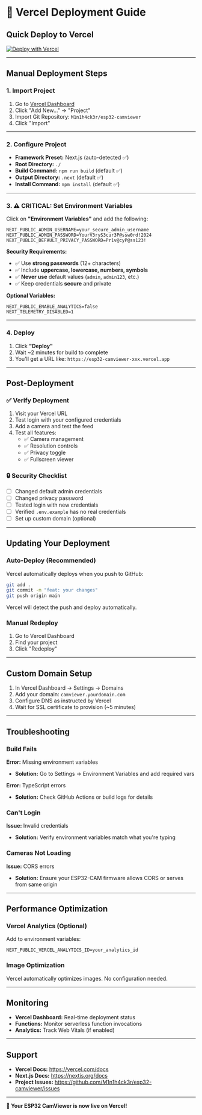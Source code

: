 # 🚀 Vercel Deployment Guide

## Quick Deploy to Vercel

[![Deploy with Vercel](https://vercel.com/button)](https://vercel.com/new/clone?repository-url=https://github.com/M1n1h4ck3r/esp32-camviewer)

---

## Manual Deployment Steps

### 1. **Import Project**

1. Go to [Vercel Dashboard](https://vercel.com/new)
2. Click "Add New..." → "Project"
3. Import Git Repository: `M1n1h4ck3r/esp32-camviewer`
4. Click "Import"

---

### 2. **Configure Project**

- **Framework Preset:** Next.js (auto-detected ✅)
- **Root Directory:** `./`
- **Build Command:** `npm run build` (default ✅)
- **Output Directory:** `.next` (default ✅)
- **Install Command:** `npm install` (default ✅)

---

### 3. **⚠️ CRITICAL: Set Environment Variables**

Click on **"Environment Variables"** and add the following:

```env
NEXT_PUBLIC_ADMIN_USERNAME=your_secure_admin_username
NEXT_PUBLIC_ADMIN_PASSWORD=YourV3ryS3cur3P@ssw0rd!2024
NEXT_PUBLIC_DEFAULT_PRIVACY_PASSWORD=Pr1v@cyP@ss123!
```

**Security Requirements:**
- ✅ Use **strong passwords** (12+ characters)
- ✅ Include **uppercase, lowercase, numbers, symbols**
- ✅ **Never use** default values (`admin`, `admin123`, etc.)
- ✅ Keep credentials **secure** and private

**Optional Variables:**
```env
NEXT_PUBLIC_ENABLE_ANALYTICS=false
NEXT_TELEMETRY_DISABLED=1
```

---

### 4. **Deploy**

1. Click **"Deploy"**
2. Wait ~2 minutes for build to complete
3. You'll get a URL like: `https://esp32-camviewer-xxx.vercel.app`

---

## Post-Deployment

### ✅ Verify Deployment

1. Visit your Vercel URL
2. Test login with your configured credentials
3. Add a camera and test the feed
4. Test all features:
   - ✅ Camera management
   - ✅ Resolution controls
   - ✅ Privacy toggle
   - ✅ Fullscreen viewer

### 🔒 Security Checklist

- [ ] Changed default admin credentials
- [ ] Changed privacy password
- [ ] Tested login with new credentials
- [ ] Verified `.env.example` has no real credentials
- [ ] Set up custom domain (optional)

---

## Updating Your Deployment

### Auto-Deploy (Recommended)

Vercel automatically deploys when you push to GitHub:

```bash
git add .
git commit -m "feat: your changes"
git push origin main
```

Vercel will detect the push and deploy automatically.

### Manual Redeploy

1. Go to Vercel Dashboard
2. Find your project
3. Click "Redeploy"

---

## Custom Domain Setup

1. In Vercel Dashboard → Settings → Domains
2. Add your domain: `camviewer.yourdomain.com`
3. Configure DNS as instructed by Vercel
4. Wait for SSL certificate to provision (~5 minutes)

---

## Troubleshooting

### Build Fails

**Error:** Missing environment variables
- **Solution:** Go to Settings → Environment Variables and add required vars

**Error:** TypeScript errors
- **Solution:** Check GitHub Actions or build logs for details

### Can't Login

**Issue:** Invalid credentials
- **Solution:** Verify environment variables match what you're typing

### Cameras Not Loading

**Issue:** CORS errors
- **Solution:** Ensure your ESP32-CAM firmware allows CORS or serves from same origin

---

## Performance Optimization

### Vercel Analytics (Optional)

Add to environment variables:
```env
NEXT_PUBLIC_VERCEL_ANALYTICS_ID=your_analytics_id
```

### Image Optimization

Vercel automatically optimizes images. No configuration needed.

---

## Monitoring

- **Vercel Dashboard:** Real-time deployment status
- **Functions:** Monitor serverless function invocations
- **Analytics:** Track Web Vitals (if enabled)

---

## Support

- **Vercel Docs:** https://vercel.com/docs
- **Next.js Docs:** https://nextjs.org/docs
- **Project Issues:** https://github.com/M1n1h4ck3r/esp32-camviewer/issues

---

**🎉 Your ESP32 CamViewer is now live on Vercel!**
